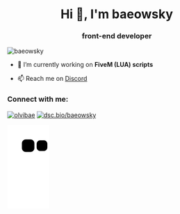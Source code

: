 <h1 align="center">Hi 👋, I'm baeowsky</h1>
<h3 align="center">front-end developer</h3>

<p align="left"> <img src="https://komarev.com/ghpvc/?username=baeowsky&label=Profile%20views&color=0e75b6&style=flat" alt="baeowsky" /> </p>

- 🔭 I’m currently working on **FiveM (LUA) scripts**

- 📫 Reach me on [Discord](dsc.bio/baeowsky)

<h3 align="left">Connect with me:</h3>
<p align="left">
<a href="https://www.youtube.com/c/olvibae" target="blank"><img align="center" src="https://raw.githubusercontent.com/rahuldkjain/github-profile-readme-generator/master/src/images/icons/Social/youtube.svg" alt="olvibae" height="30" width="40" /></a>
<a href="https://discord.gg/dsc.bio/baeowsky" target="blank"><img align="center" src="https://raw.githubusercontent.com/rahuldkjain/github-profile-readme-generator/master/src/images/icons/Social/discord.svg" alt="dsc.bio/baeowsky" height="30" width="40" /></a>
</p>

![snake](https://github.com/baeowsky/baeowsky/blob/output/github-contribution-grid-snake.svg)

